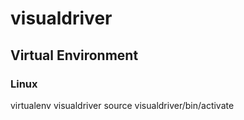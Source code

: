 # visualdriver

## Virtual Environment
### Linux
virtualenv visualdriver
source visualdriver/bin/activate